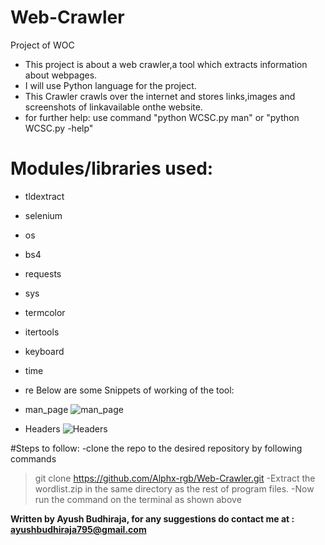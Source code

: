 # Web-Crawler
Project of WOC
- This project is about a web crawler,a tool which extracts information about webpages. 
- I will use Python language for the project.
- This Crawler crawls over the internet and stores links,images and screenshots of linkavailable onthe website.
- for further help: use command "python WCSC.py man" or "python WCSC.py -help"

# Modules/libraries used:
- tldextract
- selenium
- os
- bs4
- requests
- sys
- termcolor
- itertools
- keyboard
- time
- re
 Below are some Snippets of working of the tool:
- man_page
![man_page](https://user-images.githubusercontent.com/78094309/114269636-d69ccd80-9a25-11eb-9db8-07799f1519e7.png)

- Headers
![Headers](https://user-images.githubusercontent.com/78094309/114269644-ddc3db80-9a25-11eb-8234-9425a2a11e30.png)

#Steps to follow:
 -clone the repo to the desired repository by following commands
 > git clone https://github.com/Alphx-rgb/Web-Crawler.git
 -Extract the wordlist.zip in the same directory as the rest of program files.
 -Now run the command on the terminal as shown above
 
 **Written by Ayush Budhiraja, for any suggestions do contact me at : ayushbudhiraja795@gmail.com**
